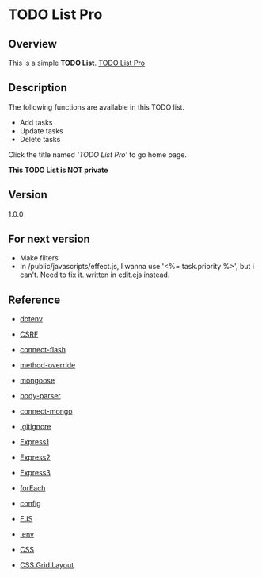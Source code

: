 # TODO List Pro

## Overview
This is a simple **TODO List**.
[TODO List Pro](https://todo-list-pro.herokuapp.com)

## Description
The following functions are available in this TODO list.

* Add tasks
* Update tasks
* Delete tasks

Click the title named *'TODO List Pro'* to go home page.

**This TODO List is NOT private**

## Version
1.0.0

## For next version
* Make filters
* In /public/javascripts/effect.js, I wanna use '<%= task.priority %>', but i can't. Need to fix it. written in edit.ejs instead.


## Reference
* [dotenv](https://www.npmjs.com/package/dotenv)

* [CSRF](https://www.npmjs.com/package/csurf)

* [connect-flash](https://www.npmjs.com/package/connect-flash)

* [method-override](https://www.npmjs.com/package/method-override)

* [mongoose](https://www.npmjs.com/package/mongoose)

* [body-parser](https://www.npmjs.com/package/body-parser)

* [connect-mongo](https://www.npmjs.com/package/connect-mongo)

* [.gitignore](https://qiita.com/anqooqie/items/110957797b3d5280c44f)

* [Express1](https://qiita.com/morou/items/06cbe49f64d56d31b793)

* [Express2](http://webdesign-dackel.com/2015/09/29/vagrant-node-express4-mongodb/)

* [Express3](https://gist.github.com/mitsuruog/fc48397a8e80f051a145)

* [forEach](https://www.sejuku.net/blog/20257)

* [config](https://qiita.com/noraworld/items/84e58a330f423621a490)

* [EJS](https://qiita.com/fnobi/items/6225673eb52c698844eb)

* [.env](https://qiita.com/uma0317/items/e142661c004f68d858a5)

* [CSS](https://saruwakakun.com/html-css/basic/css)

* [CSS Grid Layout](https://qiita.com/kura07/items/e633b35e33e43240d363)

